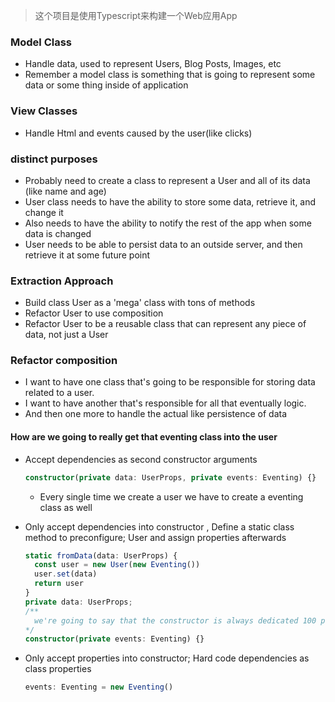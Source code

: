 > 这个项目是使用Typescript来构建一个Web应用App

### Model Class

* Handle data, used to represent Users, Blog Posts, Images, etc
* Remember a model class is something that is going to represent some data or some thing inside of application

### View Classes

* Handle Html and events caused by the user(like clicks)

### distinct purposes

* Probably need to create a class to represent a User and all of its data (like name and age)
* User class needs to have the ability to store some data, retrieve it, and change it
* Also needs to have the ability to notify the rest of the app when some data is changed
* User needs to be able to persist data to an outside server, and then retrieve it at some future point

### Extraction Approach

* Build class User as a 'mega' class with tons of methods
* Refactor User to use composition
* Refactor User to be a reusable class that can represent any piece of data, not just a User

### Refactor composition

* I want to have one class that's going to be responsible for storing data related to a user.
* I want to have another that's responsible for all that eventually logic.
* And then one more to handle the actual like persistence of data

#### How are we going to really get that eventing class into the user

* Accept dependencies as second constructor arguments

  ```typescript
  constructor(private data: UserProps, private events: Eventing) {}
  ```

  - Every single time we create a user we have to create a eventing class as well
* Only accept dependencies into constructor , Define a static class method to preconfigure; User and assign properties afterwards

  ```typescript
  static fromData(data: UserProps) {
  	const user = new User(new Eventing())
  	user.set(data)
  	return user
  }
  private data: UserProps;
  /**
  	we're going to say that the constructor is always dedicated 100 percent to receiving configuration or kind of like sub modules or the class
  */
  constructor(private events: Eventing) {}
  ```
* Only accept properties into constructor; Hard code dependencies as class properties

  ```typescript
  events: Eventing = new Eventing()
  ```
